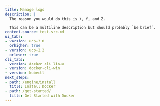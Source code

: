 ```yaml
---
title: Manage logs
description: |
  The reason you would do this is X, Y, and Z.

  This can be a multiline description but should probably `be brief`.
content-source: test-src.md
ui_tabs:
- version: ucp-3.0
  orhigher: true
- version: ucp-2.2
  orlower: true
cli_tabs:
- version: docker-cli-linux
- version: docker-cli-win
- version: kubectl
next_steps:
- path: /engine/install
  title: Install Docker
- path: /get-started/
  title: Get Started with Docker
---
```


